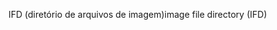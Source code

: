 <span data-ttu-id="6a456-101">IFD (diretório de arquivos de imagem)</span><span class="sxs-lookup"><span data-stu-id="6a456-101">image file directory (IFD)</span></span>